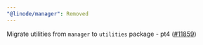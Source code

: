 ```yaml
---
"@linode/manager": Removed
---
```


Migrate utilities from `manager` to `utilities` package - pt4 ([#11859](https://github.com/linode/manager/pull/11859))
